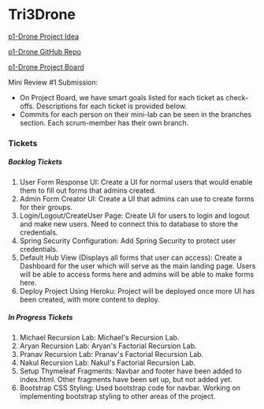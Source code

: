 # Tri3Drone
[p1-Drone Project Idea](https://docs.google.com/document/d/1XclmN6p6ZTHF3Li8fR3im8bIHbzxoyLGvw0yj-aHqR4/edit?usp=sharing)

[p1-Drone GitHub Repo](https://github.com/aryan114/Tri3Drone)

[p1-Drone Project Board](https://github.com/aryan114/Tri3Drone/projects/1)

Mini Review #1 Submission:
* On Project Board, we have smart goals listed for each ticket as check-offs. Descriptions for each ticket is provided below.
* Commits for each person on their mini-lab can be seen in the branches section. Each scrum-member has their own branch.

### Tickets

##### Backlog Tickets
1. User Form Response UI: Create a UI for normal users that would enable them to fill out forms that admins created.
2. Admin Form Creator UI: Create a UI that admins can use to create forms for their groups.
3. Login/Logout/CreateUser Page: Create UI for users to login and logout and make new users. Need to connect this to database to store the credentials.
4. Spring Security Configuration: Add Spring Security to protect user credentials.
5. Default Hub View (Displays all forms that user can access): Create a Dashboard for the user which will serve as the main landing page. Users will be able to access forms here and admins will be able to make forms here.
6. Deploy Project Using Heroku: Project will be deployed once more UI has been created, with more content to deploy.


##### In Progress Tickets
1. Michael Recursion Lab: Michael's Recursion Lab.
2. Aryan Recursion Lab: Aryan's Factorial Recursion Lab.
3. Pranav Recursion Lab: Pranav's Factorial Recursion Lab.
4. Nakul Recursion Lab: Nakul's Factorial Recursion Lab.
5. Setup Thymeleaf Fragments: Navbar and footer have been added to index.html. Other fragments have been set up, but not added yet.
6. Bootstrap CSS Styling: Used bootstrap code for navbar. Working on implementing bootstrap styling to other areas of the project.
